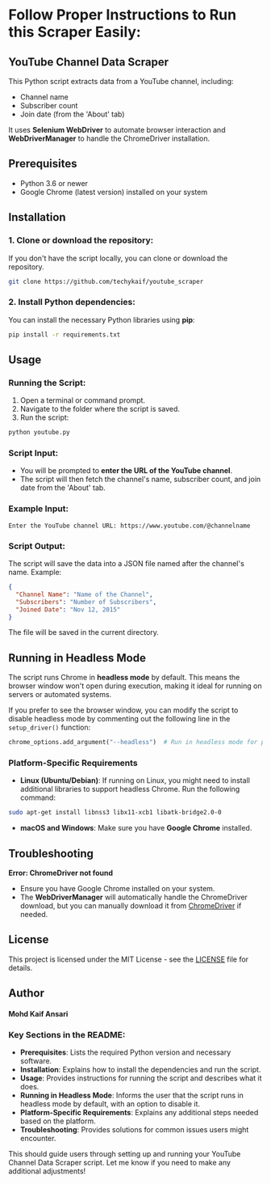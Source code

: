 # Follow Proper Instructions to Run this Scraper Easily:

## YouTube Channel Data Scraper

This Python script extracts data from a YouTube channel, including:
- Channel name
- Subscriber count
- Join date (from the 'About' tab)

It uses **Selenium WebDriver** to automate browser interaction and **WebDriverManager** to handle the ChromeDriver installation.

## Prerequisites

- Python 3.6 or newer
- Google Chrome (latest version) installed on your system
## Installation

### 1. Clone or download the repository:
If you don't have the script locally, you can clone or download the repository.

```bash
git clone https://github.com/techykaif/youtube_scraper
```

### 2. Install Python dependencies:
You can install the necessary Python libraries using **pip**:

```bash
pip install -r requirements.txt
```

## Usage

### Running the Script:
1. Open a terminal or command prompt.
2. Navigate to the folder where the script is saved.
3. Run the script:

```bash
python youtube.py
```
### Script Input:
- You will be prompted to **enter the URL of the YouTube channel**.
- The script will then fetch the channel's name, subscriber count, and join date from the 'About' tab.

### Example Input:

```text
Enter the YouTube channel URL: https://www.youtube.com/@channelname
```

### Script Output:
The script will save the data into a JSON file named after the channel's name. Example:

```json
{
  "Channel Name": "Name of the Channel",
  "Subscribers": "Number of Subscribers",
  "Joined Date": "Nov 12, 2015"
}
```

The file will be saved in the current directory.

## Running in Headless Mode
The script runs Chrome in **headless mode** by default. This means the browser window won't open during execution, making it ideal for running on servers or automated systems.

If you prefer to see the browser window, you can modify the script to disable headless mode by commenting out the following line in the `setup_driver()` function:

```python
chrome_options.add_argument("--headless")  # Run in headless mode for performance
```

### Platform-Specific Requirements

- **Linux (Ubuntu/Debian)**: If running on Linux, you might need to install additional libraries to support headless Chrome. Run the following command:

```bash
sudo apt-get install libnss3 libx11-xcb1 libatk-bridge2.0-0
```

- **macOS and Windows**: Make sure you have **Google Chrome** installed.

## Troubleshooting
**Error: ChromeDriver not found**
   - Ensure you have Google Chrome installed on your system.
   - The **WebDriverManager** will automatically handle the ChromeDriver download, but you can manually download it from [ChromeDriver](https://sites.google.com/a/chromium.org/chromedriver/) if needed.

## License

This project is licensed under the MIT License - see the [LICENSE](LICENSE) file for details.

## Author

#### Mohd Kaif Ansari

### Key Sections in the README:

- **Prerequisites**: Lists the required Python version and necessary software.
- **Installation**: Explains how to install the dependencies and run the script.
- **Usage**: Provides instructions for running the script and describes what it does.
- **Running in Headless Mode**: Informs the user that the script runs in headless mode by default, with an option to disable it.
- **Platform-Specific Requirements**: Explains any additional steps needed based on the platform.
- **Troubleshooting**: Provides solutions for common issues users might encounter.

This should guide users through setting up and running your YouTube Channel Data Scraper script. Let me know if you need to make any additional adjustments!
